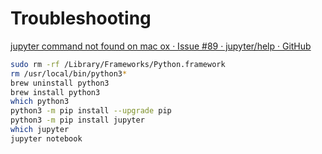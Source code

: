 # Troubleshooting

[jupyter command not found on mac ox · Issue #89 · jupyter/help · GitHub](https://github.com/jupyter/help/issues/89)

```bash
sudo rm -rf /Library/Frameworks/Python.framework
rm /usr/local/bin/python3*
brew uninstall python3
brew install python3
which python3
python3 -m pip install --upgrade pip
python3 -m pip install jupyter
which jupyter
jupyter notebook
```